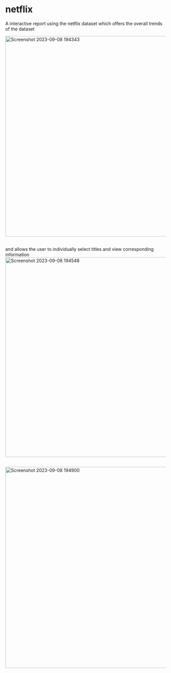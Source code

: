 # netflix
A interactive report using the netflix dataset which offers the overall trends of the dataset

<img width="629" alt="Screenshot 2023-09-08 194343" src="https://github.com/srivatsa-ps/netflix/assets/91328707/561dcf48-e074-49fd-89c4-08d513672250">

<br>and allows the user to individually select titles and view corresponding information
<img width="627" alt="Screenshot 2023-09-08 194548" src="https://github.com/srivatsa-ps/netflix/assets/91328707/6cdf40a6-0639-46f2-9bf2-9c8c526ffe65">


<br><img width="631" alt="Screenshot 2023-09-08 194900" src="https://github.com/srivatsa-ps/netflix/assets/91328707/6b1c9004-040b-4d99-8f07-acfb56a85ab0">


